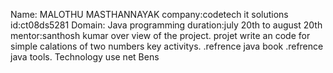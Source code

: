 Name: MALOTHU MASTHANNAYAK 
company:codetech it solutions 
id:ct08ds5281
Domain: Java programming 
duration:july 20th to august 20th
mentor:santhosh kumar
over view of the project.
projet write an code for simple calations of two numbers
key activitys.
.refrence  java book
.refrence java tools.
Technology use
net Bens 

